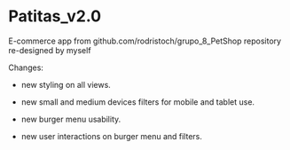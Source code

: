 # Patitas_v2.0
E-commerce app from github.com/rodristoch/grupo_8_PetShop repository re-designed by myself

Changes:

- new styling on all views.

- new small and medium devices filters for mobile and tablet use.

- new burger menu usability.

- new user interactions on burger menu and filters.
